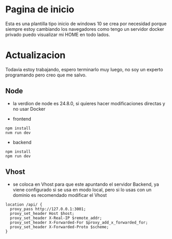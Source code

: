 # Pagina de inicio 

Esta es una plantilla tipo inicio de windows 10
se crea por necesidad porque siempre estoy cambiando los navegadores
como tengo un servidor docker privado puedo visualizar mi HOME en todo lados.

# Actualizacion

Todavia estoy trabajando, espero terminarlo muy luego, no soy un experto 
programando pero creo que me salvo.

## Node
- la verdion de node es 24.8.0, si quieres hacer modificaciones directas y no usar Docker

- frontend 
```
npm install
nvm run dev
```

- backend
```
npm install
npm run dev
```

## Vhost
- se coloca en Vhost para que este apuntando el servidor Backend, ya viene configurado si se
usa en modo local, pero si lo usas con un dominio es recomendado modificar el Vhost
```
location /api/ {
  proxy_pass http://127.0.0.1:3001;
  proxy_set_header Host $host;
  proxy_set_header X-Real-IP $remote_addr;
  proxy_set_header X-Forwarded-For $proxy_add_x_forwarded_for;
  proxy_set_header X-Forwarded-Proto $scheme;
}
```
